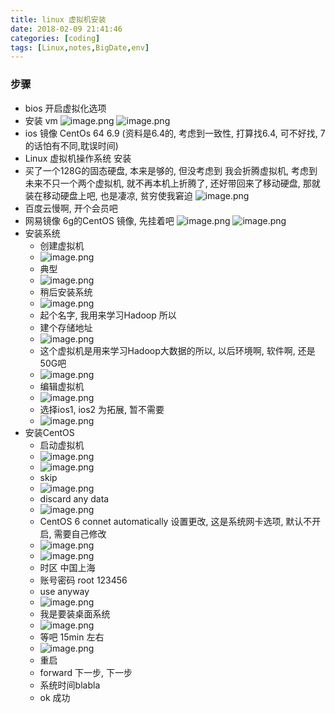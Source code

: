 ```yaml
---
title: linux 虚拟机安装
date: 2018-02-09 21:41:46
categories: [coding]
tags: [Linux,notes,BigDate,env]
---
```

### 步骤
* bios 开启虚拟化选项
* 安装 vm
![image.png](http://upload-images.jianshu.io/upload_images/4832809-66994f5a05a21273.png?imageMogr2/auto-orient/strip%7CimageView2/2/w/1240)
![image.png](http://upload-images.jianshu.io/upload_images/4832809-3f7f0307f6a8c5bf.png?imageMogr2/auto-orient/strip%7CimageView2/2/w/1240)
* ios 镜像  CentOs 64 6.9 (资料是6.4的, 考虑到一致性, 打算找6.4, 可不好找, 7的话怕有不同,耽误时间)
* Linux 虚拟机操作系统 安装
* 买了一个128G的固态硬盘, 本来是够的, 但没考虑到 我会折腾虚拟机, 考虑到未来不只一个两个虚拟机, 就不再本机上折腾了, 还好带回来了移动硬盘, 那就装在移动硬盘上吧, 也是凄凉, 贫穷使我窘迫
![image.png](http://upload-images.jianshu.io/upload_images/4832809-a31a5e08bce3b4ec.png?imageMogr2/auto-orient/strip%7CimageView2/2/w/1240)
* 百度云慢啊, 开个会员吧
* 网易镜像 6g的CentOS 镜像, 先挂着吧
![image.png](http://upload-images.jianshu.io/upload_images/4832809-a810a4541b4b2606.png?imageMogr2/auto-orient/strip%7CimageView2/2/w/1240)
![image.png](http://upload-images.jianshu.io/upload_images/4832809-12bef4e695cd8b39.png?imageMogr2/auto-orient/strip%7CimageView2/2/w/1240)
* 安装系统
    * 创建虚拟机
    * ![image.png](http://upload-images.jianshu.io/upload_images/4832809-91fb1c022ca47231.png?imageMogr2/auto-orient/strip%7CimageView2/2/w/1240)
    * 典型
    * ![image.png](http://upload-images.jianshu.io/upload_images/4832809-cd16e11d303d7660.png?imageMogr2/auto-orient/strip%7CimageView2/2/w/1240)
    * 稍后安装系统
    * ![image.png](http://upload-images.jianshu.io/upload_images/4832809-d9f6a1a8205b163c.png?imageMogr2/auto-orient/strip%7CimageView2/2/w/1240)
    * 起个名字, 我用来学习Hadoop 所以 
    * 建个存储地址
    * ![image.png](http://upload-images.jianshu.io/upload_images/4832809-b262f12492db5d86.png?imageMogr2/auto-orient/strip%7CimageView2/2/w/1240)
    * 这个虚拟机是用来学习Hadoop大数据的所以, 以后环境啊, 软件啊, 还是50G吧
    * ![image.png](http://upload-images.jianshu.io/upload_images/4832809-c0d2197ee226be49.png?imageMogr2/auto-orient/strip%7CimageView2/2/w/1240)
    * 编辑虚拟机
    * ![image.png](http://upload-images.jianshu.io/upload_images/4832809-b75a50dd1a419f9b.png?imageMogr2/auto-orient/strip%7CimageView2/2/w/1240)
    * 选择ios1, ios2 为拓展, 暂不需要
    * ![image.png](http://upload-images.jianshu.io/upload_images/4832809-7a721b37c0105c9f.png?imageMogr2/auto-orient/strip%7CimageView2/2/w/1240)
* 安装CentOS
    * 启动虚拟机
    * ![image.png](http://upload-images.jianshu.io/upload_images/4832809-284f93d35c5db93f.png?imageMogr2/auto-orient/strip%7CimageView2/2/w/1240)
    * ![image.png](http://upload-images.jianshu.io/upload_images/4832809-cc10b979c069de38.png?imageMogr2/auto-orient/strip%7CimageView2/2/w/1240)
    * skip
    * ![image.png](http://upload-images.jianshu.io/upload_images/4832809-7817a31ece04959b.png?imageMogr2/auto-orient/strip%7CimageView2/2/w/1240)
    * discard any data
    * ![image.png](http://upload-images.jianshu.io/upload_images/4832809-a7fe8dd9435f4e43.png?imageMogr2/auto-orient/strip%7CimageView2/2/w/1240)
    * CentOS 6 connet automatically 设置更改, 这是系统网卡选项, 默认不开启, 需要自己修改
    * ![image.png](http://upload-images.jianshu.io/upload_images/4832809-c5333569b58fd20d.png?imageMogr2/auto-orient/strip%7CimageView2/2/w/1240)
    * ![image.png](http://upload-images.jianshu.io/upload_images/4832809-74daa773b28f9fc7.png?imageMogr2/auto-orient/strip%7CimageView2/2/w/1240)
    * 时区 中国上海
    * 账号密码 root 123456 
    * use anyway
    * ![image.png](http://upload-images.jianshu.io/upload_images/4832809-097870ca7b288dd5.png?imageMogr2/auto-orient/strip%7CimageView2/2/w/1240)
    * 我是要装桌面系统
    * ![image.png](http://upload-images.jianshu.io/upload_images/4832809-641c2b6cf2d6cba8.png?imageMogr2/auto-orient/strip%7CimageView2/2/w/1240)
    * 等吧 15min 左右
    * ![image.png](http://upload-images.jianshu.io/upload_images/4832809-39d80e515951bbd8.png?imageMogr2/auto-orient/strip%7CimageView2/2/w/1240)
    * 重启
    * forward 下一步, 下一步
    * 系统时间blabla
    * ok 成功
